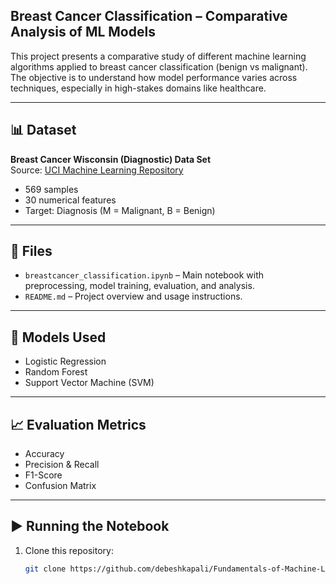 ## Breast Cancer Classification – Comparative Analysis of ML Models

This project presents a comparative study of different machine learning algorithms applied to breast cancer classification (benign vs malignant). The objective is to understand how model performance varies across techniques, especially in high-stakes domains like healthcare.

---

## 📊 Dataset

**Breast Cancer Wisconsin (Diagnostic) Data Set**  
Source: [UCI Machine Learning Repository](https://archive.ics.uci.edu/ml/datasets/Breast+Cancer+Wisconsin+(Diagnostic))  
- 569 samples  
- 30 numerical features  
- Target: Diagnosis (M = Malignant, B = Benign)

---

## 📒 Files

- `breastcancer_classification.ipynb` – Main notebook with preprocessing, model training, evaluation, and analysis.
- `README.md` – Project overview and usage instructions.

---

## 🧠 Models Used

- Logistic Regression  
- Random Forest 
- Support Vector Machine (SVM)

---

## 📈 Evaluation Metrics

- Accuracy  
- Precision & Recall  
- F1-Score   
- Confusion Matrix

---

## ▶️ Running the Notebook

1. Clone this repository:
   ```bash
   git clone https://github.com/debeshkapali/Fundamentals-of-Machine-Learning.git

